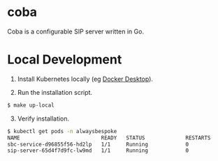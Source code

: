 # coba
Coba is a configurable SIP server written in Go.

# Local Development
1. Install Kubernetes locally (eg [Docker Desktop](https://www.docker.com/products/docker-desktop/)).

2. Run the installation script.
```bash
$ make up-local
```

3. Verify installation.
```bash
$ kubectl get pods -n alwaysbespoke
NAME                          READY   STATUS             RESTARTS      AGE
sbc-service-d96855f56-hd2lp   1/1     Running            0             13m
sip-server-65d4f7d9fc-lw9md   1/1     Running            0             15m
```

